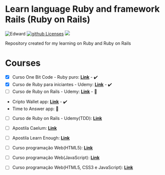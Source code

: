 # Learn language Ruby and framework Rails (Ruby on Rails)
![Edward](https://img.shields.io/badge/Courses-Edward-yellow.svg)  [![github Licenses][License-badge]][License] ![](https://img.shields.io/badge/Linguagem-Ruby-violet.svg)

Repository created for my learning on Ruby and Ruby on Rails
 
# Courses 
- [X] Curso One Bit Code - Ruby puro: [**Link**](https://onebitcode.com/course/ruby-puro/) - :heavy_check_mark: 
- [X] Curso de Ruby para iniciantes - Udemy: [**Link**](https://www.udemy.com/ruby-para-iniciantes/) - :heavy_check_mark: 
- [ ] Curso de Ruby on Rails - Udemy: [**Link**]( https://www.udemy.com/rubyonrails-5x/) - :construction:
 - Cripto Wallet app: [**Link**](https://crypto-wallet-edward.herokuapp.com/) - :heavy_check_mark:
 - Time to Answer app: :construction:
- [ ] Curso de Ruby on Rails - Udemy(TDD): [**Link**](https://www.udemy.com/rails-tdd/)
- [ ] Apostila Caelum: [**Link**](https://www.caelum.com.br/apostila-ruby-on-rails/)
- [ ] Apostila Learn Enough: [**Link**](https://www.learnenough.com/courses)
- [ ] Curso programação Web(HTML5): [**Link**](https://www.youtube.com/watch?v=epDCjksKMok&list=PLHz_AreHm4dlAnJ_jJtV29RFxnPHDuk9o)
- [ ] Curso programação Web(JavaScript): [**Link**](https://www.youtube.com/watch?v=Ptbk2af68e8&list=PLHz_AreHm4dlsK3Nr9GVvXCbpQyHQl1o1&index=4)
- [ ] Curso programação Web(HTML5, CSS3 e JavaScript): [**Link**](https://www.youtube.com/watch?v=EiZbhsVY2Dk&list=PLwgL9IEA0PxUjbhob9UMdpVq12sGrjgU6)


[License-badge]: https://img.shields.io/github/license/Edwardpg/learn-ruby.svg
[License]: https://opensource.org/licenses/MIT
 

